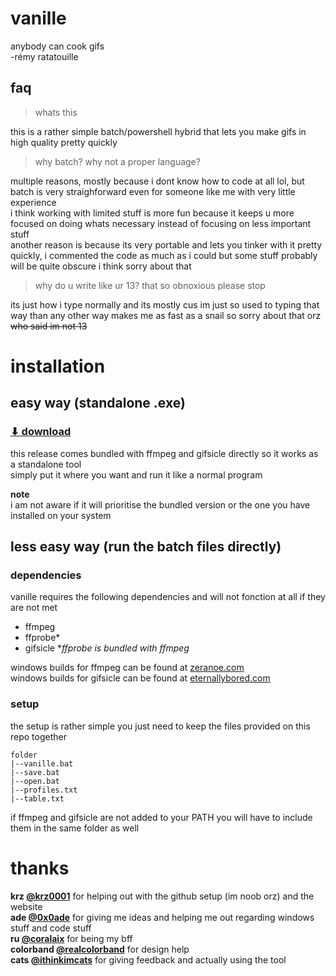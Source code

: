 # vanille
anybody can cook gifs  
-rémy ratatouille

## faq
>whats this

this is a rather simple batch/powershell hybrid that lets you make gifs in high quality pretty quickly

>why batch? why not a proper language?

multiple reasons, mostly because i dont know how to code at all lol, but batch is very straighforward even for someone like me with very little experience  
i think working with limited stuff is more fun because it keeps u more focused on doing whats necessary instead of focusing on less important stuff  
another reason is because its very portable and lets you tinker with it pretty quickly, i commented the code as much as i could but some stuff probably will be quite obscure i think sorry about that

>why do u write like ur 13? that so obnoxious please stop

its just how i type normally and its mostly cus im just so used to typing that way than any other way makes me as fast as a snail so sorry about that orz  
~~who said im not 13~~

# installation 

## easy way (standalone .exe)
  
### [⬇︎ download](https://github.com/lazuleri/vanille/releases/latest)

this release comes bundled with ffmpeg and gifsicle directly so it works as a standalone tool  
simply put it where you want and run it like a normal program

__note__  
i am not aware if it will prioritise the bundled version or the one you have installed on your system 

## less easy way (run the batch files directly)
### dependencies
vanille requires the following dependencies and will not fonction at all if they are not met

+ ffmpeg
+ ffprobe*
+ gifsicle
\**ffprobe is bundled with ffmpeg*

windows builds for ffmpeg can be found at [zeranoe.com](https://ffmpeg.zeranoe.com/builds/)  
windows builds for gifsicle can be found at [eternallybored.com](https://eternallybored.org/misc/gifsicle/)

### setup
the setup is rather simple  you just need to keep the files provided on this repo together
```
folder
|--vanille.bat
|--save.bat
|--open.bat
|--profiles.txt
|--table.txt
```
if ffmpeg and gifsicle are not added to your PATH you will have to include them in the same folder as well

# thanks
**krz [@krz0001](https://twitter.com/krz0001)** for helping out with the github setup (im noob orz) and the website  
**ade [@0x0ade](https://twitter.com/0x0ade)** for giving me ideas and helping me out regarding windows stuff and code stuff  
**ru [@coralaix](https://twitter.com/coralaix)** for being my bff  
**colorband [@realcolorband](https://twitter.com/realcolorband)** for design help  
**cats [@ithinkimcats](https://twitter.com/ithinkimcats)** for giving feedback and actually using the tool  

